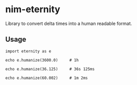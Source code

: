 nim-eternity
============

Library to convert delta times into a human readable format.

## Usage

```nimrod
import eternity as e

echo e.humanize(3600.0)		# 1h

echo e.humanize(36.125)		# 36s 125ms

echo e.humanize(60.002)		# 1m 2ms
```


